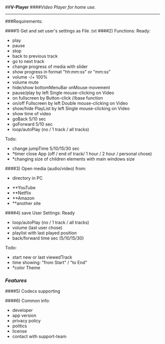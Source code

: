 ##**V-Player**
####_Video Player for home use._

----------------------------
###Requirements:

####1) Get and set user's settings as File .txt
####2) Functions:
Ready:
+ play
+ pause
+ stop
+ back to previous track
+ go to next track
+ change progress of media with slider
+ show progress in format "hh:mm:ss" or "mm:ss"
+ volume -/+ 100%
+ volume mute
+ hide/show bottomMenuBar onMouse movement
+ pause/play by left Single mouse-clicking on Video
+ on fullscreen by Button-click //base function
+ on/off Fullscreen by left Double mouse-clicking on Video 
+ show/hide PlayList by left Single mouse-clicking on Video 
+ show time of video
+ goBack 5/10 sec
+ goForward 5/10 sec
+ loop/autoPlay  (no / 1 track / all tracks)

Todo:
- change jumpTime 5/10/15/30 sec
- *timer close App (off / end of track/ 1 hour / 2 hour / personal chose)
- *changing size of children elements with main windows size

####3) Open media (audio/video) from:
+ directory in PC
- **YouTube
- **Netflix
- **Amazon
- **another site

####4) save User Settings:
Ready
+ loop/autoPlay  (no / 1 track / all tracks)
+ volume (last user chose)
+ playlist with last played position
+ back/forward time sec (5/10/15/30)

Todo:
- start new or last viewedTrack
- time showing: "from Start" / "to End"
- *color Theme

### _Features_
####5) Codecs supporting

####6) Common info:
- developer
- app version
- privacy policy
- politics
- license
- contact with support-team